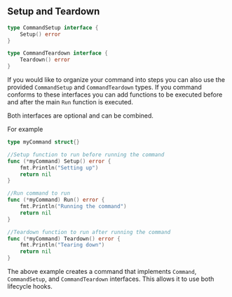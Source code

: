 ## Setup and Teardown

```go
type CommandSetup interface {
	Setup() error
}

type CommandTeardown interface {
	Teardown() error
}
```


If you would like to organize your command into steps you can also use the provided `CommandSetup` and `CommandTeardown` types.
If you command conforms to these interfaces you can add functions to be executed before and after the main `Run` function is executed.

Both interfaces are optional and can be combined.

For example

```go
type myCommand struct{}

//Setup function to run before running the command
func (*myCommand) Setup() error {
	fmt.Println("Setting up")
	return nil
}

//Run command to run
func (*myCommand) Run() error {
	fmt.Println("Running the command")
	return nil
}

//Teardown function to run after running the command
func (*myCommand) Teardown() error {
	fmt.Println("Tearing down")
	return nil
}
```

The above example creates a command that implements `Command`, `CommandSetup`, and `CommandTeardown` interfaces. This allows it to use both lifecycle hooks. 